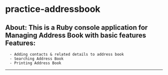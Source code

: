 # practice-addressbook
About: This is a Ruby console application for Managing Address Book with basic features
Features:
------------------------------------------------------------------------------------------
      - Adding contacts & related details to address book
      - Searching Address Book
      - Printing Address Book
------------------------------------------------------------------------------------------
